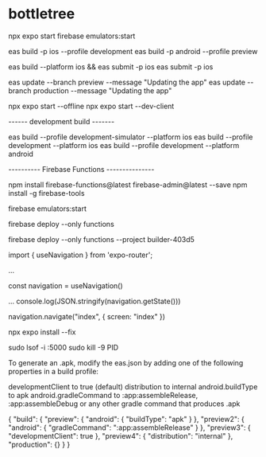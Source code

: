 # bottletree

npx expo start
firebase emulators:start

eas build -p ios --profile development
eas build -p android --profile preview

eas build --platform ios && eas submit -p ios
eas submit -p ios

eas update --branch preview --message "Updating the app"
eas update --branch production --message "Updating the app"

npx expo start --offline
npx expo start --dev-client

------ development build -------

eas build --profile development-simulator --platform ios
eas build --profile development --platform ios
eas build --profile development --platform android

---------- Firebase Functions ---------------

npm install firebase-functions@latest firebase-admin@latest --save
npm install -g firebase-tools

firebase emulators:start

firebase deploy --only functions

firebase deploy --only functions --project builder-403d5

import { useNavigation } from 'expo-router';

...

const navigation = useNavigation()

...
console.log(JSON.stringify(navigation.getState()))

navigation.navigate("index", { screen: "index" })

npx expo install --fix

sudo lsof -i :5000
sudo kill -9 PID

To generate an .apk, modify the eas.json by adding one of the following properties in a build profile:

developmentClient to true (default)
distribution to internal
android.buildType to apk
android.gradleCommand to :app:assembleRelease, :app:assembleDebug or any other gradle command that produces .apk


{
  "build": {
    "preview": {
      "android": {
        "buildType": "apk"
      }
    },
    "preview2": {
      "android": {
        "gradleCommand": ":app:assembleRelease"
      }
    },
    "preview3": {
      "developmentClient": true
    },
    "preview4": {
      "distribution": "internal"
    },
    "production": {}
  }
}